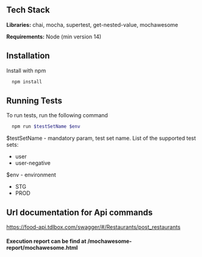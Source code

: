 ## Tech Stack

**Libraries:** chai, mocha, supertest, get-nested-value, mochawesome

**Requirements:** Node (min version 14)


## Installation

Install with npm

```bash
  npm install
```
    
## Running Tests

To run tests, run the following command

```bash
  npm run $testSetName $env
```
$testSetName - mandatory param, test set name. List of the supported test sets:
 - user
 - user-negative

$env - environment 
 - STG
 - PROD


## Url documentation for Api commands

https://food-api.tdlbox.com/swagger/#/Restaurants/post_restaurants

#### Execution report can be find at /mochawesome-report/mochawesome.html